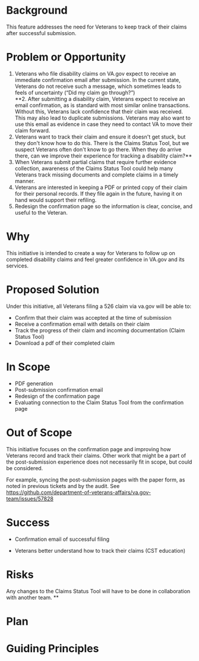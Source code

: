 # Background
This feature addresses the need for Veterans to keep track of their claims after successful submission.

# Problem or Opportunity
1. Veterans who file disability claims on VA.gov expect to receive an immediate confirmation email after submission. In the current state, Veterans do not receive such a message, which sometimes leads to feels of uncertainty (“Did my claim go through?”)  
**2. After submitting a disability claim, Veterans expect to receive an email confirmation, as is standard with most similar online transactions. Without this, Veterans lack confidence that their claim was received. This may also lead to duplicate submissions. Veterans may also want to use this email as evidence in case they need to contact VA to move their claim forward.
3. Veterans want to track their claim and ensure it doesn't get stuck, but they don't know how to do this. There is the Claims Status Tool, but we suspect Veterans often don't know to go there. When they do arrive there, can we improve their experience for tracking a disability claim?**
4. When Veterans submit partial claims that require further evidence collection, awareness of the Claims Status Tool could help many Veterans track missing documents and complete claims in a timely manner. 
5. Veterans are interested in keeping a PDF or printed copy of their claim for their personal records. If they file again in the future, having it on hand would support their refiling. 
6. Redesign the confirmation page so the information is clear, concise, and useful to the Veteran.

# Why

This initiative is intended to create a way for Veterans to follow up on completed disability claims and feel greater confidence in VA.gov and its services. 

# Proposed Solution

Under this initiative, all Veterans filing a 526 claim via va.gov will be able to:

- Confirm that their claim was accepted at the time of submission
- Receive a confirmation email with details on their claim 
- Track the progress of their claim and incoming documentation (Claim Status Tool)
- Download a pdf of their completed claim


# In Scope

- PDF generation
- Post-submission confirmation email
- Redesign of the confirmation page
- Evaluating connection to the Claim Status Tool from the confirmation page


# Out of Scope

This initiative focuses on the confirmation page and improving how Veterans record and track their claims. Other work that might be a part of the post-submission experience does not necessarily fit in scope, but could be considered. 

For example, syncing the post-submission pages with the paper form, as noted in previous tickets and by the audit. See https://github.com/department-of-veterans-affairs/va.gov-team/issues/57828

# Success 

- Confirmation email of successful filing
  
- Veterans better understand how to track their claims (CST education) 

  
# Risks

Any changes to the Claims Status Tool will have to be done in collaboration with another team. **

# Plan

# Guiding Principles


